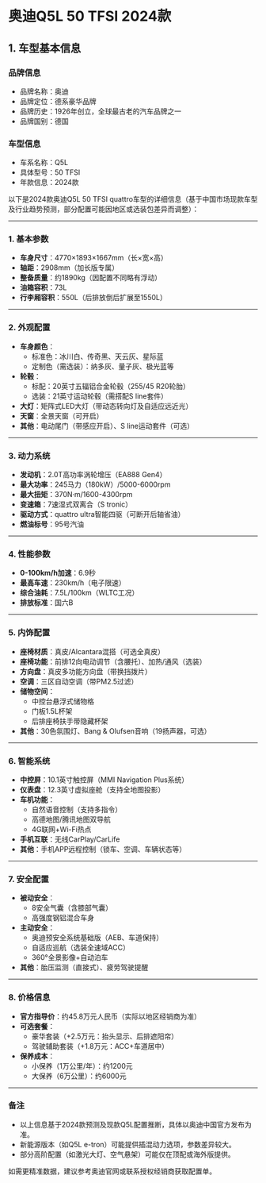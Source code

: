 
# 奥迪Q5L 50 TFSI 2024款
## 1. 车型基本信息
### 品牌信息
- 品牌名称：奥迪
- 品牌定位：德系豪华品牌
- 品牌历史：1926年创立，全球最古老的汽车品牌之一
- 品牌国别：德国

### 车型信息
- 车系名称：Q5L
- 具体型号：50 TFSI
- 年款信息：2024款

以下是2024款奥迪Q5L 50 TFSI quattro车型的详细信息（基于中国市场现款车型及行业趋势预测，部分配置可能因地区或选装包差异而调整）：

---

### **1. 基本参数**
- **车身尺寸**：4770×1893×1667mm（长×宽×高）  
- **轴距**：2908mm（加长版专属）  
- **整备质量**：约1890kg（因配置不同略有浮动）  
- **油箱容积**：73L  
- **行李厢容积**：550L（后排放倒后扩展至1550L）  

---

### **2. 外观配置**
- **车身颜色**：  
  - 标准色：冰川白、传奇黑、天云灰、星际蓝  
  - 定制色（需选装）：纳多灰、量子灰、极光蓝等  
- **轮毂**：  
  - 标配：20英寸五辐铝合金轮毂（255/45 R20轮胎）  
  - 选装：21英寸运动轮毂（需搭配S line套件）  
- **大灯**：矩阵式LED大灯（带动态转向灯及自适应远近光）  
- **天窗**：全景天窗（可开启）  
- **其他**：电动尾门（带感应开启）、S line运动套件（可选）  

---

### **3. 动力系统**
- **发动机**：2.0T高功率涡轮增压（EA888 Gen4）  
- **最大功率**：245马力（180kW）/5000-6000rpm  
- **最大扭矩**：370N·m/1600-4300rpm  
- **变速箱**：7速湿式双离合（S tronic）  
- **驱动方式**：quattro ultra智能四驱（可断开后轴省油）  
- **燃油标号**：95号汽油  

---

### **4. 性能参数**
- **0-100km/h加速**：6.9秒  
- **最高车速**：230km/h（电子限速）  
- **综合油耗**：7.5L/100km（WLTC工况）  
- **排放标准**：国六B  

---

### **5. 内饰配置**
- **座椅材质**：真皮/Alcantara混搭（可选全真皮）  
- **座椅功能**：前排12向电动调节（含腰托）、加热/通风（选装）  
- **方向盘**：真皮多功能方向盘（带换挡拨片）  
- **空调**：三区自动空调（带PM2.5过滤）  
- **储物空间**：  
  - 中控台悬浮式储物格  
  - 门板1.5L杯架  
  - 后排座椅扶手带隐藏杯架  
- **其他**：30色氛围灯、Bang & Olufsen音响（19扬声器，可选）  

---

### **6. 智能系统**
- **中控屏**：10.1英寸触控屏（MMI Navigation Plus系统）  
- **仪表盘**：12.3英寸虚拟座舱（支持全地图投影）  
- **车机功能**：  
  - 自然语音控制（支持多指令）  
  - 高德地图/腾讯地图双导航  
  - 4G联网+Wi-Fi热点  
- **手机互联**：无线CarPlay/CarLife  
- **其他**：手机APP远程控制（锁车、空调、车辆状态等）  

---

### **7. 安全配置**
- **被动安全**：  
  - 8安全气囊（含膝部气囊）  
  - 高强度钢铝混合车身  
- **主动安全**：  
  - 奥迪预安全系统基础版（AEB、车道保持）  
  - 自适应巡航（选装全速域ACC）  
  - 360°全景影像+自动泊车  
- **其他**：胎压监测（直接式）、疲劳驾驶提醒  

---

### **8. 价格信息**
- **官方指导价**：约45.8万元人民币（实际以地区经销商为准）  
- **可选套餐**：  
  - 豪华套装（+2.5万元：抬头显示、后排遮阳帘）  
  - 驾驶辅助套装（+1.8万元：ACC+车道居中）  
- **保养成本**：  
  - 小保养（1万公里/年）：约1200元  
  - 大保养（6万公里）：约6000元  

---

### **备注**  
- 以上信息基于2024款预测及现款Q5L配置推断，具体以奥迪中国官方发布为准。  
- 新能源版本（如Q5L e-tron）可能提供插混动力选项，参数差异较大。  
- 部分高阶配置（如激光大灯、空气悬架）可能仅在顶配或海外版提供。  

如需更精准数据，建议参考奥迪官网或联系授权经销商获取配置单。
